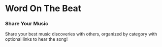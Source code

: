 # Word On The Beat
### Share Your Music
Share your best music discoveries with others, organized by category with optional links to hear the song!
